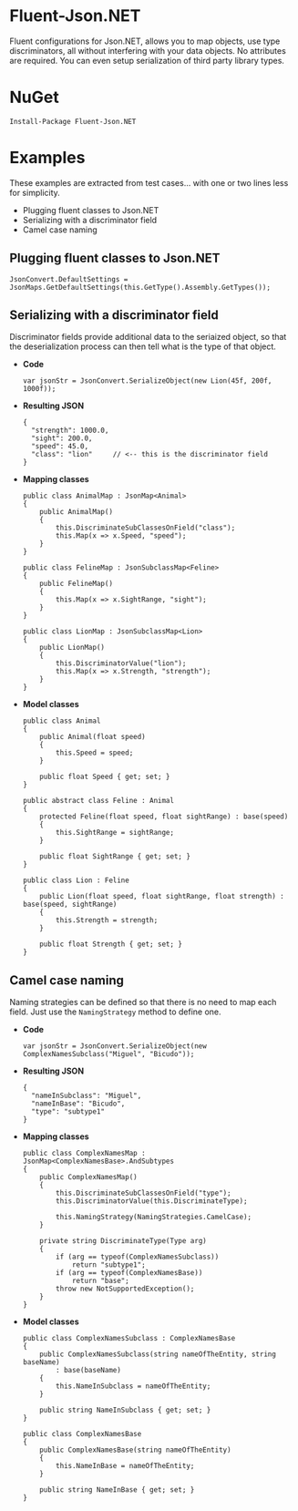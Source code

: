 # Fluent-Json.NET
Fluent configurations for Json.NET, allows you to map objects,
use type discriminators, all without interfering with your data objects.
No attributes are required. You can even setup serialization of
third party library types.

# NuGet

    Install-Package Fluent-Json.NET

# Examples

These examples are extracted from test cases... with one or two lines less for simplicity.

 - Plugging fluent classes to Json.NET
 - Serializing with a discriminator field
 - Camel case naming

Plugging fluent classes to Json.NET
-----------------------------------

    JsonConvert.DefaultSettings = JsonMaps.GetDefaultSettings(this.GetType().Assembly.GetTypes());

Serializing with a discriminator field
--------------------------------------

Discriminator fields provide additional data to the seriaized object,
so that the deserialization process can then tell what is the type of that object.

  - **Code**

        var jsonStr = JsonConvert.SerializeObject(new Lion(45f, 200f, 1000f));

  - **Resulting JSON**

        {
          "strength": 1000.0,
          "sight": 200.0,
          "speed": 45.0,
          "class": "lion"     // <-- this is the discriminator field
        }

  - **Mapping classes**

        public class AnimalMap : JsonMap<Animal>
        {
            public AnimalMap()
            {
                this.DiscriminateSubClassesOnField("class");
                this.Map(x => x.Speed, "speed");
            }
        }

        public class FelineMap : JsonSubclassMap<Feline>
        {
            public FelineMap()
            {
                this.Map(x => x.SightRange, "sight");
            }
        }

        public class LionMap : JsonSubclassMap<Lion>
        {
            public LionMap()
            {
                this.DiscriminatorValue("lion");
                this.Map(x => x.Strength, "strength");
            }
        }

  - **Model classes**

        public class Animal
        {
            public Animal(float speed)
            {
                this.Speed = speed;
            }

            public float Speed { get; set; }
        }

        public abstract class Feline : Animal
        {
            protected Feline(float speed, float sightRange) : base(speed)
            {
                this.SightRange = sightRange;
            }

            public float SightRange { get; set; }
        }

        public class Lion : Feline
        {
            public Lion(float speed, float sightRange, float strength) : base(speed, sightRange)
            {
                this.Strength = strength;
            }

            public float Strength { get; set; }
        }
        
Camel case naming
-----------------

Naming strategies can be defined so that there is no need to map each field.
Just use the `NamingStrategy` method to define one.

  - **Code**

        var jsonStr = JsonConvert.SerializeObject(new ComplexNamesSubclass("Miguel", "Bicudo"));

  - **Resulting JSON**

        {
          "nameInSubclass": "Miguel",
          "nameInBase": "Bicudo",
          "type": "subtype1"
        }

  - **Mapping classes**

        public class ComplexNamesMap : JsonMap<ComplexNamesBase>.AndSubtypes
        {
            public ComplexNamesMap()
            {
                this.DiscriminateSubClassesOnField("type");
                this.DiscriminatorValue(this.DiscriminateType);

                this.NamingStrategy(NamingStrategies.CamelCase);
            }

            private string DiscriminateType(Type arg)
            {
                if (arg == typeof(ComplexNamesSubclass))
                    return "subtype1";
                if (arg == typeof(ComplexNamesBase))
                    return "base";
                throw new NotSupportedException();
            }
        }

  - **Model classes**

        public class ComplexNamesSubclass : ComplexNamesBase
        {
            public ComplexNamesSubclass(string nameOfTheEntity, string baseName)
                : base(baseName)
            {
                this.NameInSubclass = nameOfTheEntity;
            }

            public string NameInSubclass { get; set; }
        }

        public class ComplexNamesBase
        {
            public ComplexNamesBase(string nameOfTheEntity)
            {
                this.NameInBase = nameOfTheEntity;
            }

            public string NameInBase { get; set; }
        }
